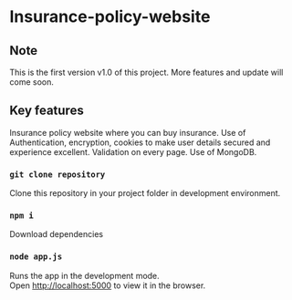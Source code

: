 # Insurance-policy-website

## Note
This is the first version v1.0 of this project. More features and update will come soon.

## Key features
Insurance policy website where you can buy insurance.
Use of Authentication, encryption, cookies to make user details secured and
experience excellent.
Validation on every page.
Use of MongoDB.

### `git clone repository`
Clone this repository in your project folder in development environment.

### `npm i`
Download dependencies

### `node app.js`
Runs the app in the development mode.\
Open [http://localhost:5000](http://localhost:5000) to view it in the browser.
